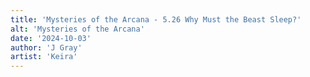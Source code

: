 ```yaml
---
title: 'Mysteries of the Arcana - 5.26 Why Must the Beast Sleep?'
alt: 'Mysteries of the Arcana'
date: '2024-10-03'
author: 'J Gray'
artist: 'Keira'
---
```

